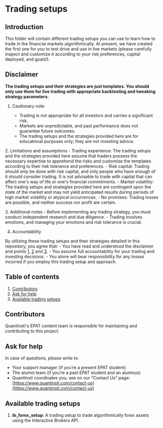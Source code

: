 # Trading setups

## Introduction 

This folder will contain different trading setups you can use to learn how to trade in the financial markets algorithmically. At present, we have created the first one for you to test drive and use in live markets (please carefully inspect and customize it according to your risk preferences, capital deployed, and goals!).

## Disclaimer
**The trading setups and their strategies are just templates. You should only use them for live trading with appropriate backtesting and tweaking strategy parameters.**

<a id='one'></a>
1. Cautionary note
   
    - Trading is not appropriate for all investors and carries a significant risk.
    - Markets are unpredictable, and past performance does not guarantee future outcomes.
    - The trading setups and the strategies provided here are for educational purposes only; they are not investing advice.

<a id='two'></a>
2. Limitations and assumptions
    - Trading experience: The trading setups and the strategies provided here assume that traders possess the necessary expertise to apprehend the risks and customize the templates according to their risk tolerance and preferences.
    - Risk capital: Trading should only be done with risk capital, and only people who have enough of it should consider trading. It is not advisable to trade with capital that can affect one's way of life or one's financial commitments.
    - Market volatility: The trading setups and strategies provided here are contingent upon the state of the market and may not yield anticipated results during periods of high market volatility or atypical occurrences.
    - No promises: Trading losses are possible, and neither success nor profit are certain.

<a id='three'></a>
3. Additional notes
    - Before implementing any trading strategy, you must conduct independent research and due diligence.
    - Trading involves emotions, and managing your emotions and risk tolerance is crucial.


4. Accountability

By utilizing these trading setups and their strategies detailed in this repository, you agree that:
    - You have read and understood the disclaimer and points [1](#one), [2](#two) and [3](#three).
    - You assume full accountability for your trading and investing decisions.
    - You alone will bear responsibility for any losses incurred if you employ this trading setup and approach.



## Table of contents
1. [Contributors](#contributors)
2. [Ask for help](#help)
3. [Available trading setups](#setups)

<a id='contributors'></a>
## Contributors
QuantInsti's EPAT content team is responsible for maintaining and contributing to this project.

<a id='help'></a>
## Ask for help
In case of questions, please write to:
- Your support manager (if you’re a present EPAT student)
- The alumni team (if you’re a past EPAT student and an alumnus)
- QuantInsti coordinates you, see on our “Contact Us” page: [https://www.quantinsti.com/contact-us](https://www.quantinsti.com/contact-us)

<a id='setups'></a>
## Available trading setups

1. **ib_forex_setup**: A trading setup to trade algorithmically forex assets using the Interactive Brokers API.
